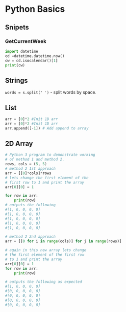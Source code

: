 # Python Basics


## Snipets

### GetCurrentWeek

    
```python
import datetime
cd =datetime.datetime.now()
cw = cd.isocalendar()[1]
print(cw) 
```


## Strings

`words = s.split(' ')` - split words by space.


## List

```python
arr = [0]*2 #Init 1D arr
arr = [0]*2 #Init 1D arr
arr.append([-1]) # Add append to array
```


## 2D Array

```python
# Python 3 program to demonstrate working
# of method 1 and method 2.
rows, cols = (5, 5)
# method 2 1st approach
arr = [[0]*cols]*rows
# lets change the first element of the
# first row to 1 and print the array
arr[0][0] = 1

for row in arr:
	print(row)
# outputs the following
#[1, 0, 0, 0, 0]
#[1, 0, 0, 0, 0]
#[1, 0, 0, 0, 0]
#[1, 0, 0, 0, 0]
#[1, 0, 0, 0, 0]

# method 2 2nd approach
arr = [[0 for i in range(cols)] for j in range(rows)]

# again in this new array lets change
# the first element of the first row
# to 1 and print the array
arr[0][0] = 1
for row in arr:
	print(row)

# outputs the following as expected
#[1, 0, 0, 0, 0]
#[0, 0, 0, 0, 0]
#[0, 0, 0, 0, 0]
#[0, 0, 0, 0, 0]
#[0, 0, 0, 0, 0]
```
